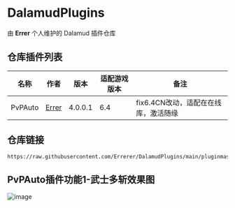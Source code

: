 # DalamudPlugins
由 **Errer** 个人维护的 Dalamud 插件仓库

## 仓库插件列表
| 名称      | 作者      | 版本 | 适配游戏版本 | 备注 |
|----------|----------|----------|----------|----------|
| PvPAuto | [Errer](https://github.com/Errerer)  | 4.0.0.1 | 6.4 | fix6.4CN改动，适配在在线库，激活随缘 |

## 仓库链接
```
https://raw.githubusercontent.com/Errerer/DalamudPlugins/main/pluginmaster.json
```

## PvPAuto插件功能1-武士多斩效果图
![image](https://github.com/Errerer/DalamudPlugins/blob/main/testgit.gif)
